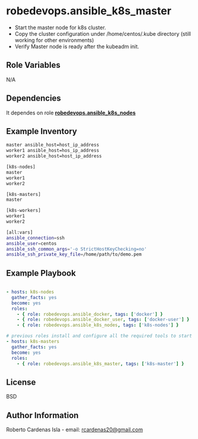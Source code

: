 robedevops.ansible_k8s_master
=========

* Start the master node for k8s cluster.
* Copy the cluster configuration under /home/centos/.kube directory (still working for other environments)
* Verify Master node is ready after the kubeadm init.


Role Variables
--------------

N/A

Dependencies
------------

It dependes on role [**robedevops.ansible_k8s_nodes**](https://github.com/RobeDevOps/ansible-k8s-nodes)

Example Inventory
-----------------

```bash
master ansible_host=host_ip_address
worker1 ansible_host=hos_ip_address
worker2 ansible_host=host_ip_address

[k8s-nodes]
master
worker1
worker2

[k8s-masters]
master

[k8s-workers]
worker1
worker2

[all:vars]
ansible_connection=ssh
ansible_user=centos
ansible_ssh_common_args='-o StrictHostKeyChecking=no'
ansible_ssh_private_key_file=/home/path/to/demo.pem
```

Example Playbook
----------------

```yaml

- hosts: k8s-nodes
  gather_facts: yes
  become: yes
  roles:
    - { role: robedevops.ansible_docker, tags: ['docker'] }
    - { role: robedevops.ansible_docker_user, tags: ['docker-user'] }
    - { role: robedevops.ansible_k8s_nodes, tags: ['k8s-nodes'] }

# previous roles install and configure all the required tools to start a k8s manager node
- hosts: k8s-masters
  gather_facts: yes
  become: yes
  roles:
    - { role: robedevops.ansible_k8s_master, tags: ['k8s-master'] }
```

License
-------

BSD

Author Information
------------------

Roberto Cardenas Isla - email: rcardenas20@gmail.com
